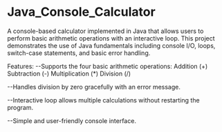 # Java_Console_Calculator
A console-based calculator implemented in Java that allows users to perform basic arithmetic operations with an interactive loop. This project demonstrates the use of Java fundamentals including console I/O, loops, switch-case statements, and basic error handling.

Features:
--Supports the four basic arithmetic operations:
Addition (+)
Subtraction (-)
Multiplication (*)
Division (/)

--Handles division by zero gracefully with an error message.

--Interactive loop allows multiple calculations without restarting the program.

--Simple and user-friendly console interface.

